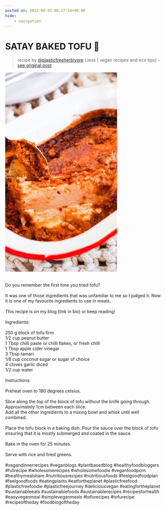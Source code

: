 ```yaml
---
posted on: 2022-08-02 06:37:54+00:00
hide:
    - navigation
---
```


# SATAY BAKED TOFU 🌱  

> recipe by [@plasticfreeherbivore](https://www.instagram.com/plasticfreeherbivore/) 
(Jess | vegan recipes and eco tips) - [see original post](https://instagram.com/p/Cgv0725JuEP)

![](../img/plasticfreeherbivore_02-08-2022_0608.png)

\
Do you remember the first time you tried tofu? \
\
It was one of those ingredients that was unfamiliar to me so I judged it. Now it is one of my favourite ingredients to use in meals. \
\
This recipe is on my blog (link in bio) or keep reading!\
\
Ingredients:\
\
250 g block of tofu firm\
1/2 cup peanut butter\
1 Tbsp chilli paste or chilli flakes, or fresh chilli\
1 Tbsp apple cider vinegar\
3 Tbsp tamari\
1/8 cup coconut sugar or sugar of choice\
4 cloves garlic diced\
1/2 cup water\
\
Instructions:\
\
Preheat oven to 180 degrees celsius.\
\
Slice along the top of the block of tofu without the knife going through. Approximately 1cm between each slice.\
Add all the other ingredients to a mixing bowl and whisk until well combined.\
\
Place the tofu block in a baking dish. Pour the sauce over the block of tofu ensuring that it is mostly submerged and coated in the sauce.\
\
Bake in the oven for 25 minutes.\
\
Serve with rice and fried greens.\
\
\#vegandinnerrecipes \#veganblogs \#plantbasedblog \#healthyfoodbloggers \#fullrecipe \#wholesomerecipes \#wholesomefoodie \#veganfoodporn \#healthymealshare \#nutritiousrecipes \#nutritiousfoods \#feelgoodfoodplan \#feelgoodfoods \#eatingplants \#eatfortheplanet \#plasticfreefood \#plasticfreefoodie \#plasticfreejourney \#deliciousvegan \#eatingfortheplanet \#sustainableeats \#sustainablefoods \#sustainablerecipes \#recipesforhealth \#easyveganmeal \#simpleveganmeals \#tofurecipes \#tofurecipe \#recipeoftheday \#foodblogoftheday 
